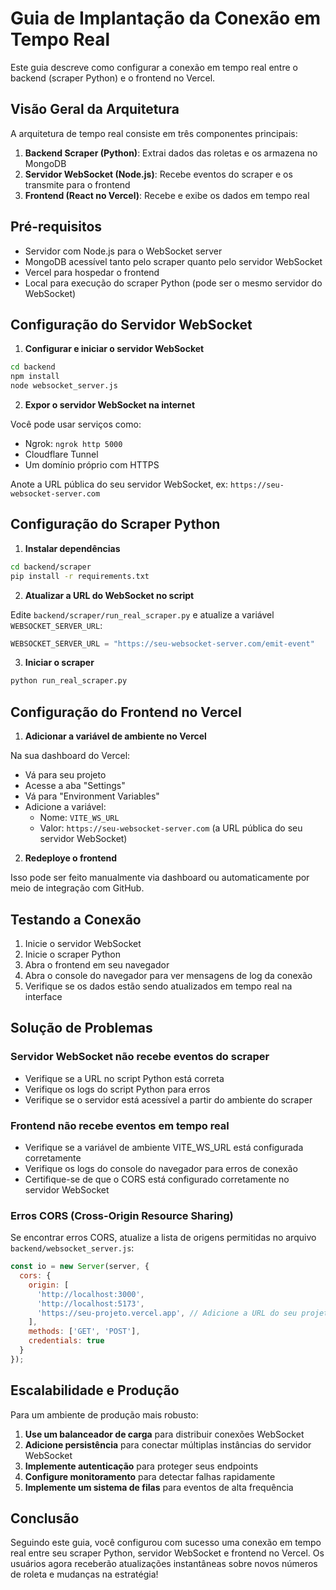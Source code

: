 # Guia de Implantação da Conexão em Tempo Real

Este guia descreve como configurar a conexão em tempo real entre o backend (scraper Python) e o frontend no Vercel.

## Visão Geral da Arquitetura

A arquitetura de tempo real consiste em três componentes principais:

1. **Backend Scraper (Python)**: Extrai dados das roletas e os armazena no MongoDB
2. **Servidor WebSocket (Node.js)**: Recebe eventos do scraper e os transmite para o frontend
3. **Frontend (React no Vercel)**: Recebe e exibe os dados em tempo real

## Pré-requisitos

- Servidor com Node.js para o WebSocket server
- MongoDB acessível tanto pelo scraper quanto pelo servidor WebSocket
- Vercel para hospedar o frontend
- Local para execução do scraper Python (pode ser o mesmo servidor do WebSocket)

## Configuração do Servidor WebSocket

1. **Configurar e iniciar o servidor WebSocket**

```bash
cd backend
npm install
node websocket_server.js
```

2. **Expor o servidor WebSocket na internet**

Você pode usar serviços como:
- Ngrok: `ngrok http 5000`
- Cloudflare Tunnel
- Um domínio próprio com HTTPS

Anote a URL pública do seu servidor WebSocket, ex: `https://seu-websocket-server.com`

## Configuração do Scraper Python

1. **Instalar dependências**

```bash
cd backend/scraper
pip install -r requirements.txt
```

2. **Atualizar a URL do WebSocket no script**

Edite `backend/scraper/run_real_scraper.py` e atualize a variável `WEBSOCKET_SERVER_URL`:

```python
WEBSOCKET_SERVER_URL = "https://seu-websocket-server.com/emit-event"
```

3. **Iniciar o scraper**

```bash
python run_real_scraper.py
```

## Configuração do Frontend no Vercel

1. **Adicionar a variável de ambiente no Vercel**

Na sua dashboard do Vercel:
- Vá para seu projeto
- Acesse a aba "Settings"
- Vá para "Environment Variables"
- Adicione a variável:
  - Nome: `VITE_WS_URL`
  - Valor: `https://seu-websocket-server.com` (a URL pública do seu servidor WebSocket)

2. **Redeploye o frontend**

Isso pode ser feito manualmente via dashboard ou automaticamente por meio de integração com GitHub.

## Testando a Conexão

1. Inicie o servidor WebSocket
2. Inicie o scraper Python
3. Abra o frontend em seu navegador
4. Abra o console do navegador para ver mensagens de log da conexão
5. Verifique se os dados estão sendo atualizados em tempo real na interface

## Solução de Problemas

### Servidor WebSocket não recebe eventos do scraper

- Verifique se a URL no script Python está correta
- Verifique os logs do script Python para erros
- Verifique se o servidor está acessível a partir do ambiente do scraper

### Frontend não recebe eventos em tempo real

- Verifique se a variável de ambiente VITE_WS_URL está configurada corretamente
- Verifique os logs do console do navegador para erros de conexão
- Certifique-se de que o CORS está configurado corretamente no servidor WebSocket

### Erros CORS (Cross-Origin Resource Sharing)

Se encontrar erros CORS, atualize a lista de origens permitidas no arquivo `backend/websocket_server.js`:

```javascript
const io = new Server(server, {
  cors: {
    origin: [
      'http://localhost:3000',
      'http://localhost:5173',
      'https://seu-projeto.vercel.app', // Adicione a URL do seu projeto Vercel aqui
    ],
    methods: ['GET', 'POST'],
    credentials: true
  }
});
```

## Escalabilidade e Produção

Para um ambiente de produção mais robusto:

1. **Use um balanceador de carga** para distribuir conexões WebSocket
2. **Adicione persistência** para conectar múltiplas instâncias do servidor WebSocket
3. **Implemente autenticação** para proteger seus endpoints
4. **Configure monitoramento** para detectar falhas rapidamente
5. **Implemente um sistema de filas** para eventos de alta frequência

## Conclusão

Seguindo este guia, você configurou com sucesso uma conexão em tempo real entre seu scraper Python, servidor WebSocket e frontend no Vercel. Os usuários agora receberão atualizações instantâneas sobre novos números de roleta e mudanças na estratégia! 